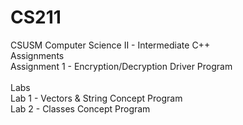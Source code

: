 # CS211
CSUSM Computer Science II - Intermediate C++ <br />
Assignments <br />
Assignment 1 - Encryption/Decryption Driver Program <br />
<br />
Labs <br />
Lab 1 - Vectors & String Concept Program <br />
Lab 2 - Classes Concept Program <br />
